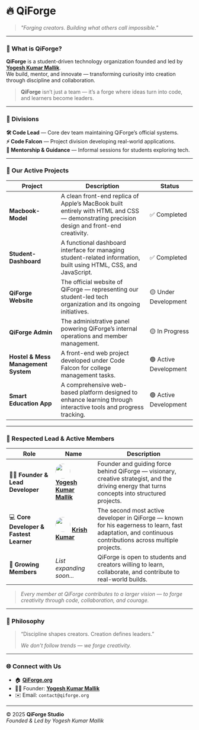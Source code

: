 # 🔥 QiForge

> *"Forging creators. Building what others call impossible."*

---

### 🧭 What is QiForge?
**QiForge** is a student-driven technology organization founded and led by [**Yogesh Kumar Mallik**](https://github.com/Yogesh-Kumar-Mallik-dev).  
We build, mentor, and innovate — transforming curiosity into creation through discipline and collaboration.

> **QiForge** isn’t just a team — it’s a forge where ideas turn into code,  
> and learners become leaders.

---

### 🧩 Divisions  
**🛠 Code Lead** — Core dev team maintaining QiForge’s official systems.  
**⚡ Code Falcon** — Project division developing real-world applications.  
**💬 Mentorship & Guidance** — Informal sessions for students exploring tech.

---

### 🚀 Our Active Projects  
| Project | Description | Status |
|----------|--------------|---------|
| **Macbook-Model** | A clean front-end replica of Apple’s MacBook built entirely with HTML and CSS — demonstrating precision design and front-end creativity. | ✅ Completed |
| **Student-Dashboard** | A functional dashboard interface for managing student-related information, built using HTML, CSS, and JavaScript. | ✅ Completed |
| **QiForge Website** | The official website of QiForge — representing our student-led tech organization and its ongoing initiatives. | 🟡 Under Development |
| **QiForge Admin** | The administrative panel powering QiForge’s internal operations and member management. | 🟡 In Progress |
| **Hostel & Mess Management System** | A front-end web project developed under Code Falcon for college management tasks. | 🟢 Active Development |
| **Smart Education App** | A comprehensive web-based platform designed to enhance learning through interactive tools and progress tracking. | 🟢 Active Development |

---

### 🏅 Respected Lead & Active Members  

| Role | Name | Description |
|------|------|-------------|
| 🧑‍💼 **Founder & Lead Developer** | <img src="https://avatars.githubusercontent.com/Yogesh-Kumar-Mallik-dev"  width="40" style="border-radius:50%;">[**Yogesh Kumar Mallik**](https://github.com/Yogesh-Kumar-Mallik-dev) | Founder and guiding force behind QiForge — visionary, creative strategist, and the driving energy that turns concepts into structured projects. |
| 💻 **Core Developer & Fastest Learner** |<img src="https://avatars.githubusercontent.com/krishkr012"  width="40" style="border-radius:50%;"> [**Krish Kumar**](https://github.com/krishkr012) | The second most active developer in QiForge — known for his eagerness to learn, fast adaptation, and continuous contributions across multiple projects. |
| 🌱 **Growing Members** | *List expanding soon...* | QiForge is open to students and creators willing to learn, collaborate, and contribute to real-world builds. |

> *Every member at QiForge contributes to a larger vision — to forge creativity through code, collaboration, and courage.*  

---

### 🧠 Philosophy
> “Discipline shapes creators. Creation defines leaders.”  
>  
> *We don’t follow trends — we forge creativity.*

---

### 🌐 Connect with Us  
- 🏠 [**QiForge.org**](https://qiforge.org)  
- 🧑‍💻 Founder: [**Yogesh Kumar Mallik**](https://github.com/Yogesh-Kumar-Mallik-dev)  
- ✉️ Email: `contact@qiforge.org`  

---

© 2025 **QiForge Studio**  
*Founded & Led by Yogesh Kumar Mallik*
